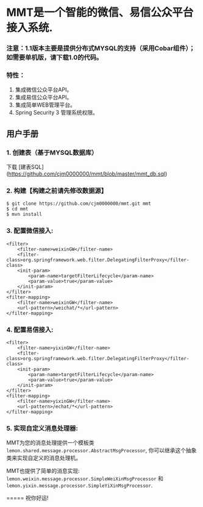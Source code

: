 # MMT是一个智能的微信、易信公众平台接入系统.

### 注意：1.1版本主要是提供分布式MYSQL的支持（采用Cobar组件）；如需要单机版，请下载1.0的代码。

### 特性：
 1. 集成微信公众平台API。
 2. 集成易信公众平台API。
 3. 集成简单WEB管理平台。
 4. Spring Security 3 管理系统权限。

## 用户手册
	
### 1. 创建表（基于MYSQL数据库）
下载 [建表SQL] (https://github.com/cjm0000000/mmt/blob/master/mmt_db.sql)

### 2. 构建【构建之前请先修改数据源】

	$ git clone https://github.com/cjm0000000/mmt.git mmt
	$ cd mmt
	$ mvn install
		
### 3. 配置微信接入:

	<filter>
		<filter-name>weixinGW</filter-name>
		<filter-class>org.springframework.web.filter.DelegatingFilterProxy</filter-class>
		<init-param>
			<param-name>targetFilterLifecycle</param-name>
			<param-value>true</param-value>
		</init-param>
	</filter>
	<filter-mapping>
		<filter-name>weixinGW</filter-name>
		<url-pattern>/weichat/*</url-pattern>
	</filter-mapping>
	
### 4. 配置易信接入:

	<filter>
		<filter-name>yixinGW</filter-name>
		<filter-class>org.springframework.web.filter.DelegatingFilterProxy</filter-class>
		<init-param>
			<param-name>targetFilterLifecycle</param-name>
			<param-value>true</param-value>
		</init-param>
	</filter>
	<filter-mapping>
		<filter-name>yixinGW</filter-name>
		<url-pattern>/echat/*</url-pattern>
	</filter-mapping>

### 5. 实现自定义消息处理器:

MMT为您的消息处理提供一个模板类 `lemon.shared.message.processor.AbstractMsgProcessor`, 
你可以继承这个抽象类来实现自定义的消息处理机。

MMT也提供了简单的消息实现: `lemon.weixin.message.processor.SimpleWeiXinMsgProcessor`
和`lemon.yixin.message.processor.SimpleYiXinMsgProcessor`.

=====
祝你好运!